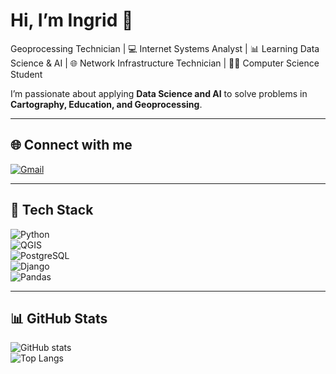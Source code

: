 # Hi, I’m Ingrid 👋  

Geoprocessing Technician | 💻 Internet Systems Analyst | 📊 Learning Data Science & AI | 🌐 Network Infrastructure Technician | 👩‍🎓 Computer Science Student

I’m passionate about applying **Data Science and AI** to solve problems in **Cartography, Education, and Geoprocessing**.  

---

## 🌐 Connect with me  
[![Gmail](https://img.shields.io/badge/-Email-D14836?style=for-the-badge&logo=gmail&logoColor=white)](mailto:santos.ingridelias@gmail.com)  

---

## 🚀 Tech Stack  
![Python](https://img.shields.io/badge/Python-3776AB?style=for-the-badge&logo=python&logoColor=white)  
![QGIS](https://img.shields.io/badge/QGIS-589632?style=for-the-badge&logo=qgis&logoColor=white)  
![PostgreSQL](https://img.shields.io/badge/PostgreSQL-4169E1?style=for-the-badge&logo=postgresql&logoColor=white)  
![Django](https://img.shields.io/badge/Django-092E20?style=for-the-badge&logo=django&logoColor=white)  
![Pandas](https://img.shields.io/badge/Pandas-150458?style=for-the-badge&logo=pandas&logoColor=white)  

---

## 📊 GitHub Stats  
![GitHub stats](https://github-readme-stats.vercel.app/api?username=SantosIngrid&show_icons=true&theme=radical)  
![Top Langs](https://github-readme-stats.vercel.app/api/top-langs/?username=SantosIngrid&layout=compact&theme=radical)  
